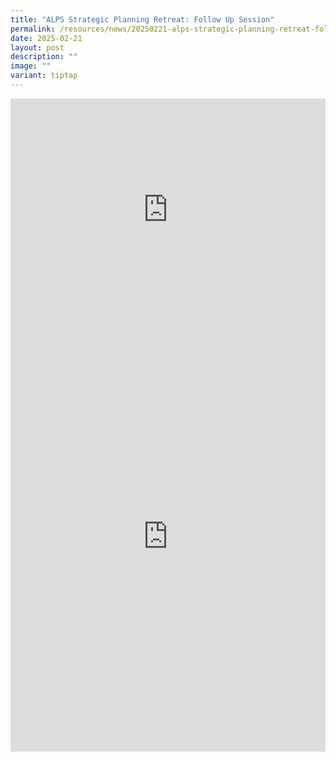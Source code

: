 ```yaml
---
title: "ALPS Strategic Planning Retreat: Follow Up Session"
permalink: /resources/news/20250221-alps-strategic-planning-retreat-follow-up-session/
date: 2025-02-21
layout: post
description: ""
image: ""
variant: tiptap
---
```

<div class="iframe-wrapper">
<iframe style="border:none;overflow:hidden" height="356" width="100%" allowfullscreen="true" frameborder="0" src="https://www.facebook.com/plugins/post.php?href=https%3A%2F%2Fwww.facebook.com%2Falpshealthcaresupplychain%2Fposts%2Fpfbid0XYimB3mLMaDtYEWV3jHvnudxjKuEpPpDzzT47o4HxvVpMyoEgHDBH5S1kBsoAmjql&amp;show_text=true&amp;width=100%"></iframe>
</div>
<div class="iframe-wrapper">
<iframe style="border:none;overflow:hidden" height="689" width="100%" allowfullscreen="true" frameborder="0" src="https://www.facebook.com/plugins/post.php?href=https%3A%2F%2Fwww.facebook.com%2Falpshealthcaresupplychain%2Fposts%2Fpfbid02GJfTuEHZmsNEZJBjdmSz9AjFQGh4bri9yKjmcogFJFDAjtKn7tZZwR55j1DsrGyZl&amp;show_text=true&amp;width=100%"></iframe>
</div>
<p></p>